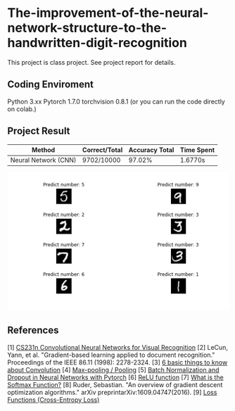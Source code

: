 # The-improvement-of-the-neural-network-structure-to-the-handwritten-digit-recognition
This project is class project. See project report for details.

## Coding Enviroment
Python 3.xx
Pytorch 1.7.0
torchvision 0.8.1
(or you can run the code directly on colab.)

## Project Result
| Method  | Correct/Total | Accuracy Total | Time Spent |
| --- | --- | --- | --- |
| Neural Network (CNN) | 9702/10000 | 97.02% | 1.6770s |

![image](https://github.com/feiooo/The-improvement-of-the-neural-network-structure-to-the-handwritten-digit-recognition/blob/main/img/test_output.jpg)


## References
[1] [CS231n Convolutional Neural Networks for Visual Recognition](https://cs231n.github.io/convolutional-networks/)
[2] LeCun, Yann, et al. "Gradient-based learning applied to document recognition." Proceedings of the IEEE 86.11 (1998): 2278-2324.
[3] [6 basic things to know about Convolution](https://medium.com/@bdhuma/6-basic-things-to-know-about-convolution-daef5e1bc411)
[4] [Max-pooling / Pooling](https://computersciencewiki.org/index.php/Max-pooling_/_Pooling)
[5] [Batch Normalization and Dropout in Neural Networks with Pytorch](https://towardsdatascience.com/batch-normalization-and-dropout-in-neural-networks-explained-with-pytorch-47d7a8459bcd)
[6] [ReLU function](https://medium.com/@kanchansarkar/relu-not-a-differentiable-function-why-used-in-gradient-based-optimization7fef3a4cecec)
[7] [What is the Softmax Function?](https://deepai.org/machine-learning-glossary-and-terms/softmax-layer)
[8] Ruder, Sebastian. "An overview of gradient descent optimization algorithms." arXiv preprintarXiv:1609.04747(2016).
[9] [Loss Functions (Cross-Entropy Loss)](https://ml-cheatsheet.readthedocs.io/en/latest/loss_functions.html)
